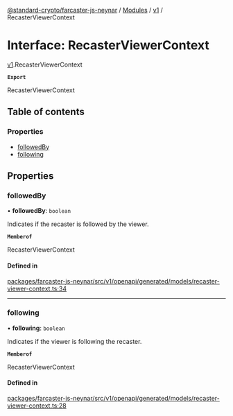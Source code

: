 [@standard-crypto/farcaster-js-neynar](../README.md) / [Modules](../modules.md) / [v1](../modules/v1.md) / RecasterViewerContext

# Interface: RecasterViewerContext

[v1](../modules/v1.md).RecasterViewerContext

**`Export`**

RecasterViewerContext

## Table of contents

### Properties

- [followedBy](v1.RecasterViewerContext.md#followedby)
- [following](v1.RecasterViewerContext.md#following)

## Properties

### followedBy

• **followedBy**: `boolean`

Indicates if the recaster is followed by the viewer.

**`Memberof`**

RecasterViewerContext

#### Defined in

[packages/farcaster-js-neynar/src/v1/openapi/generated/models/recaster-viewer-context.ts:34](https://github.com/standard-crypto/farcaster-js/blob/main/packages/farcaster-js-neynar/src/v1/openapi/generated/models/recaster-viewer-context.ts#L34)

___

### following

• **following**: `boolean`

Indicates if the viewer is following the recaster.

**`Memberof`**

RecasterViewerContext

#### Defined in

[packages/farcaster-js-neynar/src/v1/openapi/generated/models/recaster-viewer-context.ts:28](https://github.com/standard-crypto/farcaster-js/blob/main/packages/farcaster-js-neynar/src/v1/openapi/generated/models/recaster-viewer-context.ts#L28)
